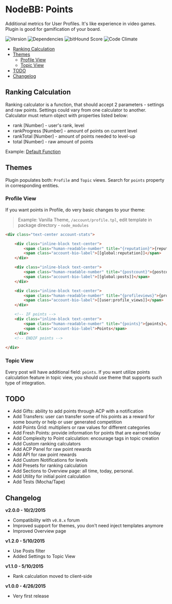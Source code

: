 # NodeBB: Points

Additional metrics for User Profiles. It's like experience in video games. Plugin is good for gamification of your board.

![Version](https://img.shields.io/npm/v/nodebb-plugin-ns-points.svg)
![Dependencies](https://david-dm.org/NicolasSiver/nodebb-plugin-ns-points.svg)
![bitHound Score](https://www.bithound.io/github/NicolasSiver/nodebb-plugin-ns-points/badges/score.svg)
![Code Climate](https://img.shields.io/codeclimate/github/NicolasSiver/nodebb-plugin-ns-points.svg)

<!-- START doctoc generated TOC please keep comment here to allow auto update -->
<!-- DON'T EDIT THIS SECTION, INSTEAD RE-RUN doctoc TO UPDATE -->
 

- [Ranking Calculation](#ranking-calculation)
- [Themes](#themes)
  - [Profile View](#profile-view)
  - [Topic View](#topic-view)
- [TODO](#todo)
- [Changelog](#changelog)

<!-- END doctoc generated TOC please keep comment here to allow auto update -->

## Ranking Calculation

Ranking calculator is a function, that should accept 2 parameters - settings and raw points.
Settings could vary from one calculator to another. Calculator must return object with properties listed below:

- rank [Number] - user's rank, level
- rankProgress [Number] - amount of points on current level
- rankTotal [Number] - amount of points needed to level-up
- total [Number] - raw amount of points

Example: [Default Function](https://github.com/NicolasSiver/nodebb-plugin-ns-points/blob/f34a4cf6c69b4c8b1abbf88efc3a0f1d8ad6fcf2/public/js/ranking.js#L9-L27)

## Themes

Plugin populates both: `Profile` and `Topic` views. Search for `points` property in corresponding entities.

### Profile View

If you want points in Profile, do very basic changes to your theme:

> Example: Vanilla Theme, `/account/profile.tpl`, edit template in package directory - `node_modules`

```html
<div class="text-center account-stats">

    <div class="inline-block text-center">
        <span class="human-readable-number" title="{reputation}">{reputation}</span>
        <span class="account-bio-label">[[global:reputation]]</span>
    </div>

    <div class="inline-block text-center">
        <span class="human-readable-number" title="{postcount}">{postcount}</span>
        <span class="account-bio-label">[[global:posts]]</span>
    </div>

    <div class="inline-block text-center">
        <span class="human-readable-number" title="{profileviews}">{profileviews}</span>
        <span class="account-bio-label">[[user:profile_views]]</span>
    </div>

    <!-- IF points -->
    <div class="inline-block text-center">
        <span class="human-readable-number" title="{points}">{points}</span>
        <span class="account-bio-label">Points</span>
    </div>
    <!-- ENDIF points -->
    
</div>
```

### Topic View

Every post will have additional field: `points`.
If you want utilize points calculation feature in topic view, you should use theme that supports such type of integration.

## TODO

- Add Gifts: ability to add points through ACP with a notification
- Add Transfers: user can transfer some of his points as a reward for some bounty or help or user generated competition
- Add Points Grid: multipliers or raw values for different categories
- Add Fresh Points: provide information for points that are earned today
- Add Complexity to Point calculation: encourage tags in topic creation
- Add Custom ranking calculators
- Add ACP Panel for raw point rewards
- Add API for raw point rewards
- Add Custom Notifications for levels
- Add Presets for ranking calculation
- Add Sections to Overview page: all time, today, personal.
- Add Utility for initial point calculation
- Add Tests (Mocha/Tape)

## Changelog

**v2.0.0 - 10/2/2015**

- Compatibility with `v0.8.x` forum
- Improved support for themes, you don't need inject templates anymore
- Improved Overview page

**v1.2.0 - 5/10/2015**

- Use Posts filter
- Added Settings to Topic View

**v1.1.0 - 5/10/2015**

- Rank calculation moved to client-side

**v1.0.0 - 4/26/2015**

- Very first release
